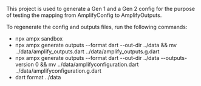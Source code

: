This project is used to generate a Gen 1 and a Gen 2 config for the purpose of testing the mapping from AmplifyConfig to AmplifyOutputs.

To regenerate the config and outputs files, run the following commands:

- npx ampx sandbox
- npx ampx generate outputs --format dart --out-dir ../data && mv ../data/amplify_outputs.dart ../data/amplify_outputs.g.dart
- npx ampx generate outputs --format dart --out-dir ../data --outputs-version 0 && mv ../data/amplifyconfiguration.dart ../data/amplifyconfiguration.g.dart
- dart format ../data
